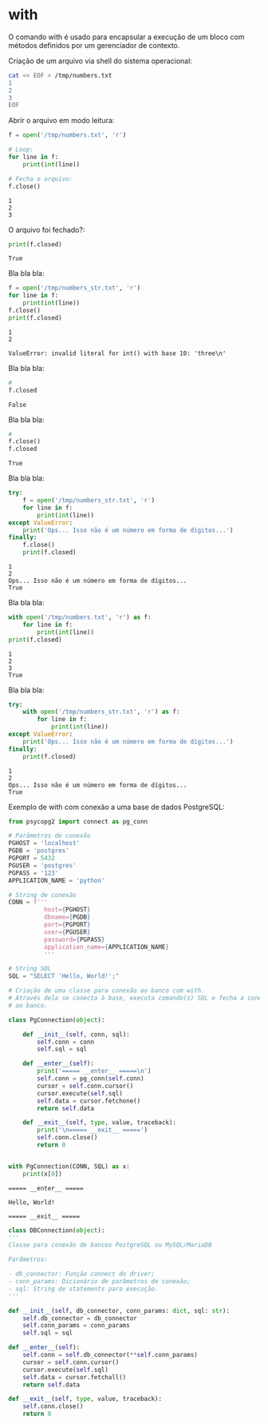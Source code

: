 # with


O comando with é usado para encapsular a execução de um bloco com métodos
definidos por um gerenciador de contexto.  
  
Criação de um arquivo via shell do sistema operacional:

``` bash
cat << EOF > /tmp/numbers.txt
1
2
3
EOF
```

Abrir o arquivo em modo leitura:

``` python
f = open('/tmp/numbers.txt', 'r')

# Loop:
for line in f:
    print(int(line))

# Fecha o arquivo:
f.close()
```

``` console
1
2
3
```

O arquivo foi fechado?:

``` python
print(f.closed)
```

``` console
True
```

Bla bla bla:

``` python
f = open('/tmp/numbers_str.txt', 'r')
for line in f:
    print(int(line))
f.close()
print(f.closed)
```

``` console
1
2

ValueError: invalid literal for int() with base 10: 'three\n'
```

Bla bla bla:

``` python
# 
f.closed
```

``` console
False
```

Bla bla bla:

``` python
# 
f.close()
f.closed
```

``` console
True
```

Bla bla bla:

``` python
try:
    f = open('/tmp/numbers_str.txt', 'r')
    for line in f:
        print(int(line))
except ValueError: 
    print('Ops... Isso não é um número em forma de dígitos...')
finally:
    f.close()
    print(f.closed)
```

``` console
1
2
Ops... Isso não é um número em forma de dígitos...
True
```

Bla bla bla:

``` python
with open('/tmp/numbers.txt', 'r') as f:
    for line in f:
        print(int(line))
print(f.closed)
```

``` console
1
2
3
True
```

Bla bla bla:

``` python
try:
    with open('/tmp/numbers_str.txt', 'r') as f:
        for line in f:
            print(int(line))
except ValueError:
    print('Ops... Isso não é um número em forma de dígitos...')
finally:
    print(f.closed)
```

``` console
1
2
Ops... Isso não é um número em forma de dígitos...
True
```

Exemplo de with com conexão a uma base de dados PostgreSQL:

``` python
from psycopg2 import connect as pg_conn

# Parâmetros de conexão
PGHOST = 'localhost'
PGDB = 'postgres'
PGPORT = 5432
PGUSER = 'postgres'
PGPASS = '123'
APPLICATION_NAME = 'python'

# String de conexão
CONN = f'''
          host={PGHOST}
          dbname={PGDB}
          port={PGPORT}
          user={PGUSER}
          password={PGPASS}
          application_name={APPLICATION_NAME}
          '''

# String SQL
SQL = "SELECT 'Hello, World!';"

# Criação de uma classe para conexão ao banco com with.
# Através dela se conecta à base, executa comando(s) SQL e fecha a conexão
# ao banco.

class PgConnection(object):

    def __init__(self, conn, sql):
        self.conn = conn
        self.sql = sql

    def __enter__(self):
        print('===== __enter__ =====\n')
        self.conn = pg_conn(self.conn)
        cursor = self.conn.cursor()
        cursor.execute(self.sql)
        self.data = cursor.fetchone()
        return self.data

    def __exit__(self, type, value, traceback):
        print('\n===== __exit__ =====')
        self.conn.close()
        return 0


with PgConnection(CONN, SQL) as x:
    print(x[0])
```

``` console
===== __enter__ =====

Hello, World!

===== __exit__ =====
```

``` python
class DBConnection(object):
'''
Classe para conexão de bancos PostgreSQL ou MySQL/MariaDB

Parâmetros:

- db_connector: Função connect do driver;
- conn_params: Dicionário de parâmetros de conexão;
- sql: String de statements para execução.    
'''

def __init__(self, db_connector, conn_params: dict, sql: str):
    self.db_connector = db_connector
    self.conn_params = conn_params
    self.sql = sql

def __enter__(self):
    self.conn = self.db_connector(**self.conn_params)
    cursor = self.conn.cursor()
    cursor.execute(self.sql)
    self.data = cursor.fetchall()
    return self.data

def __exit__(self, type, value, traceback):
    self.conn.close()
    return 0    
```
